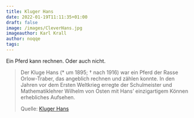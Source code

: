 ```yaml
---
title: Kluger Hans
date: 2022-01-19T11:11:35+01:00
draft: false
image: /images/CleverHans.jpg
imageauthor: Karl Krall
author: noqqe
tags:
---
```


Ein Pferd kann rechnen. Oder auch nicht.

> Der Kluge Hans (* um 1895; † nach 1916) war ein Pferd der Rasse Orlow-Traber,
> das angeblich rechnen und zählen konnte. In den Jahren vor dem Ersten
> Weltkrieg erregte der Schulmeister und Mathematiklehrer Wilhelm von Osten mit
> Hans’ einzigartigem Können erhebliches Aufsehen.
>
> Quelle: [Kluger Hans](https://de.wikipedia.org/wiki/Kluger_Hans)
